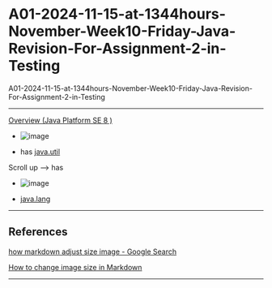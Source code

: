 # A01-2024-11-15-at-1344hours-November-Week10-Friday-Java-Revision-For-Assignment-2-in-Testing
A01-2024-11-15-at-1344hours-November-Week10-Friday-Java-Revision-For-Assignment-2-in-Testing

____

[Overview (Java Platform SE 8 )](https://docs.oracle.com/javase/8/docs/api/)

- ![image](https://github.com/user-attachments/assets/715cc905-3335-4218-bcc8-c8aabdb37a1d)

- has [java.util](https://docs.oracle.com/javase/8/docs/api/java/util/package-summary.html)

Scroll up --> has

- ![image](https://github.com/user-attachments/assets/1438dedb-6fee-43d5-b80d-c277a6bc4f33)

- [java.lang](https://docs.oracle.com/javase/8/docs/api/java/lang/package-summary.html)

____

## References

[how markdown adjust size image - Google Search](https://www.google.com/search?q=how+markdown+adjust+size+image&oq=how+markdown+adjust+size+image&gs_lcrp=EgZjaHJvbWUyBggAEEUYOTIICAEQABgWGB4yDQgCEAAYhgMYgAQYigUyDQgDEAAYhgMYgAQYigUyDQgEEAAYhgMYgAQYigUyCggFEAAYgAQYogTSAQg2ODc5ajBqN6gCALACAA&sourceid=chrome&ie=UTF-8)

[How to change image size in Markdown](https://www.educative.io/answers/how-to-change-image-size-in-markdown)

____
